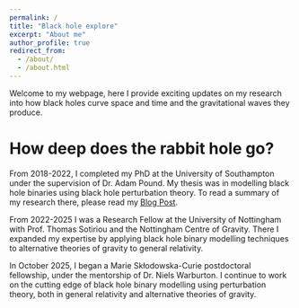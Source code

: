 ```yaml
---
permalink: /
title: "Black hole explore"
excerpt: "About me"
author_profile: true
redirect_from: 
  - /about/
  - /about.html
---
```


Welcome to my webpage, here I provide exciting updates on my research into how black holes curve space and time and the gravitational waves they produce. 

How deep does the rabbit hole go?
======
From 2018-2022, I completed my PhD at the University of Southampton under the supervision of Dr. Adam Pound. My thesis was in modelling black hole binaries using black hole perturbation theory. To read a summary of my research there, please read my [Blog Post](https://drandrewspiers.github.io//posts/2012/08/blog-post-2/). 

From 2022-2025 I was a Research Fellow at the University of Nottingham with Prof. Thomas Sotiriou and the Nottingham Centre of Gravity. There I expanded my expertise by applying black hole binary modelling techniques to alternative theories of gravity to general relativity.

In October 2025, I began a Marie Skłodowska-Curie postdoctoral fellowship, under the mentorship of Dr. Niels Warburton. I continue to work on the cutting edge of black hole binary modelling using perturbation theory, both in general relativity and alternative theories of gravity.





